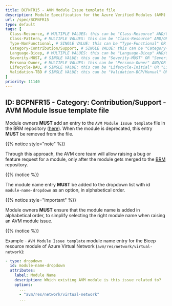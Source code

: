 ```yaml
---
title: BCPNFR15 - AVM Module Issue template file
description: Module Specification for the Azure Verified Modules (AVM) program
url: /spec/BCPNFR15
type: default
tags: [
  Class-Resource, # MULTIPLE VALUES: this can be "Class-Resource" AND/OR "Class-Pattern" AND/OR "Class-Utility"
  Class-Pattern, # MULTIPLE VALUES: this can be "Class-Resource" AND/OR "Class-Pattern" AND/OR "Class-Utility"
  Type-NonFunctional, # SINGLE VALUE: this can be "Type-Functional" OR "Type-NonFunctional"
  Category-Contribution/Support, # SINGLE VALUE: this can be "Category-Testing" OR "Category-Telemetry" OR "Category-Contribution/Support" OR "Category-Documentation" OR "Category-CodeStyle" OR "Category-Naming/Composition" OR "Category-Inputs/Outputs" OR "Category-Release/Publishing"
  Language-Bicep, # MULTIPLE VALUES: this can be "Language-Bicep" AND/OR "Language-Terraform"
  Severity-MUST, # SINGLE VALUE: this can be "Severity-MUST" OR "Severity-SHOULD" OR "Severity-MAY"
  Persona-Owner, # MULTIPLE VALUES: this can be "Persona-Owner" AND/OR "Persona-Contributor"
  Lifecycle-BAU, # SINGLE VALUE: this can be "Lifecycle-Initial" OR "Lifecycle-BAU" OR "Lifecycle-EOL"
  Validation-TBD # SINGLE VALUE: this can be "Validation-BCP/Manual" OR "Validation-BCP/CI/Informational" OR "Validation-BCP/CI/Enforced"
]
priority: 11140
---
```


## ID: BCPNFR15 - Category: Contribution/Support - AVM Module Issue template file

Module owners **MUST** add an entry to the `AVM Module Issue template` file in the BRM repository ([here](https://raw.githubusercontent.com/Azure/bicep-registry-modules/refs/heads/main/.github/ISSUE_TEMPLATE/avm_module_issue.yml)). When the module is deprecated, this entry **MUST** be removed from the file.

{{% notice style="note" %}}

Through this approach, the AVM core team will allow raising a bug or feature request for a module, only after the module gets merged to the [BRM](https://aka.ms/BRM) repository.

{{% /notice %}}

The module name entry **MUST** be added to the dropdown list with id `module-name-dropdown` as an option, in alphabetical order.

{{% notice style="important" %}}

Module owners **MUST** ensure that the module name is added in alphabetical order, to simplify selecting the right module name when raising an AVM module issue.

{{% /notice %}}

Example - `AVM Module Issue template` module name entry for the Bicep resource module of Azure Virtual Network (`avm/res/network/virtual-network`):

```yaml
- type: dropdown
  id: module-name-dropdown
  attributes:
    label: Module Name
    description: Which existing AVM module is this issue related to?
    options:
      ...
      - "avm/res/network/virtual-network"
      ...
```
